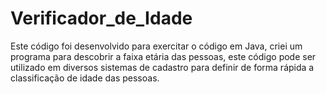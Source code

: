 # Verificador_de_Idade

Este código foi desenvolvido para exercitar o código em Java, criei um programa para descobrir a faixa etária das pessoas, este código pode ser utilizado em diversos sistemas de cadastro para definir de forma rápida a classificação de idade das pessoas.
